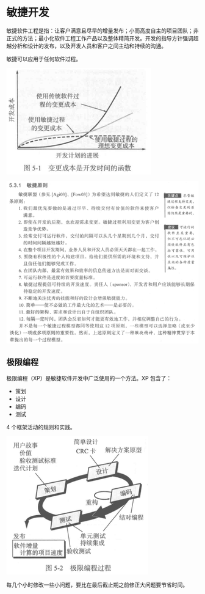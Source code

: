 # 敏捷开发
敏捷软件工程是指：让客户满意且尽早的增量发布；小而高度自主的项目团队；非正式的方法；最小化软件工程工作产品以及整体精简开发。开发的指导方针强调超越分析和设计的发布，以及开发人员和客户之间主动和持续的沟通。

敏捷可以应用于任何软件过程。

![](img/5-1.png)

![](img/5-2.png)

## 极限编程
极限编程（XP）是敏捷软件开发中广泛使用的一个方法。XP 包含了：
* 策划
* 设计
* 编码
* 测试

4 个框架活动的规则和实践。

![](img/5-3.png)

每几个小时修改一些小问题，要比在最后截止期之前修正大问题要节省时间。